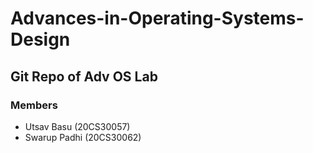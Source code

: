 # Advances-in-Operating-Systems-Design
## Git Repo of Adv OS Lab
### Members
* Utsav Basu (20CS30057)
* Swarup Padhi (20CS30062)
